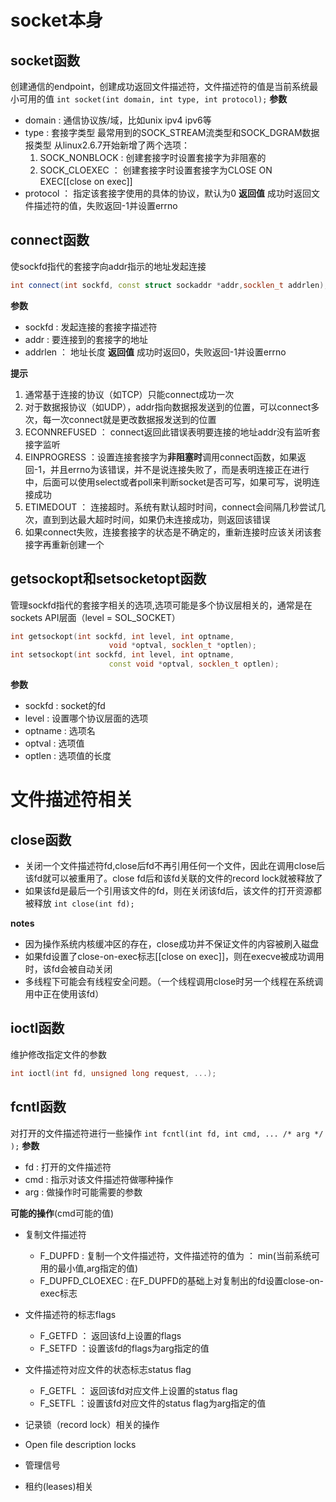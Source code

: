 # socket本身
## socket函数
创建通信的endpoint，创建成功返回文件描述符，文件描述符的值是当前系统最小可用的值
`int socket(int domain, int type, int protocol);`
**参数**
- domain : 通信协议族/域，比如unix ipv4 ipv6等
- type : 套接字类型
	最常用到的SOCK_STREAM流类型和SOCK_DGRAM数据报类型
	从linux2.6.7开始新增了两个选项：
	1.  SOCK_NONBLOCK : 创建套接字时设置套接字为非阻塞的
	2. SOCK_CLOEXEC ： 创建套接字时设置套接字为CLOSE ON EXEC[[close on exec]]
- protocol ： 指定该套接字使用的具体的协议，默认为0
**返回值**
成功时返回文件描述符的值，失败返回-1并设置errno

## connect函数
使sockfd指代的套接字向addr指示的地址发起连接
```c++
int connect(int sockfd, const struct sockaddr *addr,socklen_t addrlen);
```
**参数**
- sockfd : 发起连接的套接字描述符
- addr : 要连接到的套接字的地址
- addrlen ： 地址长度
**返回值**
成功时返回0，失败返回-1并设置errno

**提示**
1. 通常基于连接的协议（如TCP）只能connect成功一次
2. 对于数据报协议（如UDP），addr指向数据报发送到的位置，可以connect多次，每一次connect就是更改数据报发送到的位置
3.  ECONNREFUSED ： connect返回此错误表明要连接的地址addr没有监听套接字监听
4. EINPROGRESS ：设置连接套接字为**非阻塞时**调用connect函数，如果返回-1，并且errno为该错误，并不是说连接失败了，而是表明连接正在进行中，后面可以使用select或者poll来判断socket是否可写，如果可写，说明连接成功
5. ETIMEDOUT ： 连接超时。系统有默认超时时间，connect会间隔几秒尝试几次，直到到达最大超时时间，如果仍未连接成功，则返回该错误
6. 如果connect失败，连接套接字的状态是不确定的，重新连接时应该关闭该套接字再重新创建一个

## getsockopt和setsocketopt函数
管理sockfd指代的套接字相关的选项,选项可能是多个协议层相关的，通常是在sockets API层面（level = SOL_SOCKET）
```c++
int getsockopt(int sockfd, int level, int optname,
                      void *optval, socklen_t *optlen);
int setsockopt(int sockfd, int level, int optname,
                      const void *optval, socklen_t optlen);
```
**参数**
- sockfd : socket的fd
- level : 设置哪个协议层面的选项
- optname : 选项名
- optval : 选项值
- optlen : 选项值的长度

# 文件描述符相关
## close函数
- 关闭一个文件描述符fd,close后fd不再引用任何一个文件，因此在调用close后该fd就可以被重用了。close fd后和该fd关联的文件的record lock就被释放了
- 如果该fd是最后一个引用该文件的fd，则在关闭该fd后，该文件的打开资源都被释放
`int close(int fd);`

**notes**
- 因为操作系统内核缓冲区的存在，close成功并不保证文件的内容被刷入磁盘
- 如果fd设置了close-on-exec标志[[close on exec]]，则在execve被成功调用时，该fd会被自动关闭
- 多线程下可能会有线程安全问题。（一个线程调用close时另一个线程在系统调用中正在使用该fd）

## ioctl函数
维护修改指定文件的参数
```c++
int ioctl(int fd, unsigned long request, ...);
```

## fcntl函数
对打开的文件描述符进行一些操作
`int fcntl(int fd, int cmd, ... /* arg */ );`
**参数**
- fd : 打开的文件描述符
- cmd : 指示对该文件描述符做哪种操作
- arg : 做操作时可能需要的参数

**可能的操作**(cmd可能的值)
- 复制文件描述符
	- F_DUPFD : 复制一个文件描述符，文件描述符的值为 ： min(当前系统可用的最小值,arg指定的值)
	- F_DUPFD_CLOEXEC :
		在F_DUPFD的基础上对复制出的fd设置close-on-exec标志
		
- 文件描述符的标志flags
	- F_GETFD ： 返回该fd上设置的flags
	- F_SETFD ：设置该fd的flags为arg指定的值
	
- 文件描述符对应文件的状态标志status flag
	- F_GETFL ： 返回该fd对应文件上设置的status flag
	- F_SETFL ：设置该fd对应文件的status  flag为arg指定的值

- 记录锁（record lock）相关的操作

- Open file description locks

- 管理信号

- 租约(leases)相关